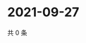 # 2021-09-27

共 0 条

<!-- BEGIN WEIBO -->
<!-- 最后更新时间 Mon Sep 27 2021 10:22:38 GMT+0800 (China Standard Time) -->

<!-- END WEIBO -->
